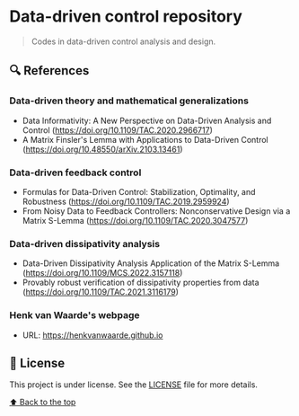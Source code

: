 # Data-driven control repository

> Codes in data-driven control analysis and design.

## 🔍 References
### Data-driven theory and mathematical generalizations
- Data Informativity: A New Perspective on Data-Driven Analysis and Control (https://doi.org/10.1109/TAC.2020.2966717)
- A Matrix Finsler's Lemma with Applications to Data-Driven Control (https://doi.org/10.48550/arXiv.2103.13461)

### Data-driven feedback control
- Formulas for Data-Driven Control: Stabilization, Optimality, and Robustness (https://doi.org/10.1109/TAC.2019.2959924)
- From Noisy Data to Feedback Controllers: Nonconservative Design via a Matrix S-Lemma (https://doi.org/10.1109/TAC.2020.3047577)

### Data-driven dissipativity analysis
- Data-Driven Dissipativity Analysis Application of the Matrix S-Lemma (https://doi.org/10.1109/MCS.2022.3157118)
- Provably robust verification of dissipativity properties from data (https://doi.org/10.1109/TAC.2021.3116179)

### Henk van Waarde's webpage
- URL: https://henkvanwaarde.github.io

## 📝 License

This project is under license. See the [LICENSE](LICENSE) file for more details.

[⬆ Back to the top](https://github.com/gabrielfreitasm/DDC#data-driven-control-repository)<br>
